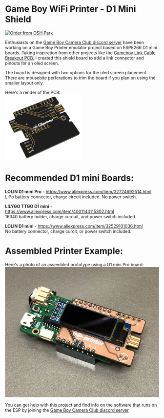 # Game Boy WiFi Printer - D1 Mini Shield  

<a href="https://oshpark.com/shared_projects/KH3ALIwH"><img src="https://oshpark.com/packs/media/images/badge-5f4e3bf4bf68f72ff88bd92e0089e9cf.png" alt="Order from OSH Park"></img></a>

Enthusiasts on the [Game Boy Camera Club discord server](http://bit.ly/gbccd) have been working on a Game Boy Printer emulator project based on ESP8266 D1 mini boards. Taking inspiration from other projects like the [Gameboy Link Cable Breakout PCB](https://github.com/Palmr/gb-link-cable), I created this shield board to add a link connector and pinouts for an oled screen.

The board is designed with two options for the oled screen placement. There are mousebite perferations to trim the board if you plan on using the smaller layout only.

Here's a render of the PCB:  
<img src="/images/render.png" alt="3D render of the pcb design" style="width: 50%;">

# Recommended D1 mini Boards:  
**LOLIN D1 mini Pro** - https://www.aliexpress.com/item/32724692514.html  
LiPo battery connector, charge circuit included. No power switch.

**LILYGO TTGO D1 mini** - https://www.aliexpress.com/item/4001144115302.html  
16340 battery holder, charge curcuit, and power switch included.

**LOLIN D1 mini** - https://www.aliexpress.com/item/32529101036.html  
No battery connector, charge curcit, or power switch included.


# Assembled Printer Example:  
Here's a photo of an assembled prototype using a D1 mini Pro board:  
![Assembled prototype using earlier revision pcb](images/prototype.png)

You can get help with this project and find info on the software that runs on the ESP by joining the [Game Boy Camera Club discord server](http://bit.ly/gbccd)
